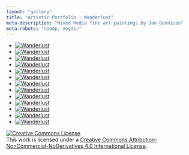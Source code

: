 ```yaml
---
layout: "gallery"
title: "Artistic Portfolio : Wanderlust"
meta-description: "Mixed Media fine art paintings by Jan Dennison"
meta-robots: "noodp, noydir"
---
```


<div id="wanderlust" class="portfolio">
	<ul class="clearfix">
		<li class="">
			<div class="focal-point"><a href="img/wanderlust-window-001.jpg" class="fancybox" rel="wanderlust">
							<div><img src="img/wanderlust-window-001.jpg" title="Wanderlust" alt="Wanderlust" class="noborder"></div>
						</a></div>
		</li>
		<li class="">
			<div  class="focal-point"><a href="img/wanderlust-window-002.jpg" class="fancybox" rel="wanderlust">
							<div><img src="img/wanderlust-window-002.jpg" title="Wanderlust" alt="Wanderlust" class="noborder"></div>
						</a></div>
		</li>
		<li class="">
			<div class="focal-point"><a href="img/wanderlust-canvas-001.jpg" class="fancybox" rel="wanderlust">
							<div><img src="img/wanderlust-canvas-001.jpg" title="Wanderlust" alt="Wanderlust" class="noborder"></div>
						</a></div>
		</li>
		<li class="">
			<div class="focal-point"><a href="img/wanderlust-canvas-002.jpg" class="fancybox" rel="wanderlust"><div><img src="img/wanderlust-canvas-002.jpg" title="Wanderlust" alt="Wanderlust" class="noborder"></div></a></div></li>
		<li class="">
			<div class="focal-point"><a href="img/wanderlust-canvas-003.jpg" class="fancybox" rel="wanderlust"><div><img src="img/wanderlust-canvas-003.jpg" title="Wanderlust" alt="Wanderlust" class="noborder"></div></a></div></li>
		<li class="">
			<div class="focal-point"><a href="img/wanderlust-canvas-004.jpg" class="fancybox" rel="wanderlust"><div><img src="img/wanderlust-canvas-004.jpg" title="Wanderlust" alt="Wanderlust" class="noborder"></div></a></div></li>
		<li class="">
			<div class="focal-point"><a href="img/wanderlust-canvas-005.jpg" class="fancybox" rel="wanderlust"><div><img src="img/wanderlust-canvas-005.jpg" title="Wanderlust" alt="Wanderlust" class="noborder"></div></a></div></li>
		<li class="">
			<div class="focal-point"><a href="img/wanderlust-canvas-006.jpg" class="fancybox" rel="wanderlust"><div><img src="img/wanderlust-canvas-006.jpg" title="Wanderlust" alt="Wanderlust" class="noborder"></div></a></div></li>
		<li class="">
			<div class="focal-point"><a href="img/wanderlust-canvas-007.jpg" class="fancybox" rel="wanderlust"><div><img src="img/wanderlust-canvas-007.jpg" title="Wanderlust" alt="Wanderlust" class="noborder"></div></a></div></li>
		<li class="">
			<div class="focal-point"><a href="img/wanderlust-canvas-008.jpg" class="fancybox" rel="wanderlust"><div><img src="img/wanderlust-canvas-008.jpg" title="Wanderlust" alt="Wanderlust" class="noborder"></div></a></div></li>
		<li class="">
			<div class="focal-point"><a href="img/wanderlust-canvas-009.jpg" class="fancybox" rel="wanderlust"><div><img src="img/wanderlust-canvas-009.jpg" title="Wanderlust" alt="Wanderlust" class="noborder"></div></a></div></li>
		<li class="">
			<div class="focal-point"><a href="img/wanderlust-canvas-010.jpg" class="fancybox" rel="wanderlust"><div><img src="img/wanderlust-canvas-010.jpg" title="Wanderlust" alt="Wanderlust" class="noborder"></div></a></div></li>
		<li class="">
			<div class="focal-point"><a href="img/wanderlust-canvas-011.jpg" class="fancybox" rel="wanderlust"><div><img src="img/wanderlust-canvas-011.jpg" title="Wanderlust" alt="Wanderlust" class="noborder"></div></a></div></li>
	</ul>
</div>
<a rel="license" href="http://creativecommons.org/licenses/by-nc-nd/4.0/"><img alt="Creative Commons License" style="border-width:0" src="https://i.creativecommons.org/l/by-nc-nd/4.0/88x31.png" /></a><br />This work is licensed under a <a rel="license" href="http://creativecommons.org/licenses/by-nc-nd/4.0/">Creative Commons Attribution-NonCommercial-NoDerivatives 4.0 International License</a>.
<script type="text/javascript">
$(document).ready(function(){
	$('.frame').fadeIn(1000);
});
</script>